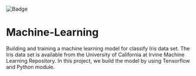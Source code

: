 ![Badge](https://zenodo.org/badge/doi/10.5281/zenodo.3966448.svg)
# Machine-Learning
Building and training a machine learning model for classify Iris data set.
The Iris data set is available from the University of California at Irvine Machine Learning Repository.
In this project, we build the model by using Tensorflow and Python module.
